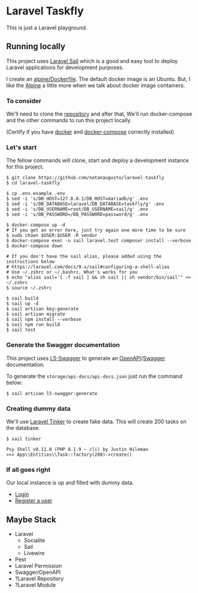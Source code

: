 # Laravel Taskfly

This is just a Laravel playground.

## Running locally

This project uses [Laravel Sail](https://laravel.com/docs/9.x/sail) which is a good and easy tool to deploy Laravel applications for development purposes.

I create an [alpine/Dockerfile](docker/alpine/Dockerfile). The default docker image is an Ubuntu. But, I like the [Alpine](image) a little more when we talk about docker image containers.

### To consider

We'll need to clone the [repository](https://github.com/natanaugusto/laravel-taskfly) and after that, We'll run docker-compose and the other commands to run this project locally.

(Certify if you have [docker](https://docs.docker.com/engine/install) and [docker-compose](https://docs.docker.com/compose/install/) correctly installed)

### Let's start
The fellow commands will clone, start and deploy a development instance for this project.

```shell
$ git clone https://github.com/natanaugusto/laravel-taskfly
$ cd laravel-taskfly

$ cp .env.example .env
$ sed -i 's/DB_HOST=127.0.0.1/DB_HOST=mariadb/g' .env
$ sed -i 's/DB_DATABASE=laravel/DB_DATABASE=taskfly/g' .env
$ sed -i 's/DB_USERNAME=root/DB_USERNAME=sail/g' .env
$ sed -i 's/DB_PASSWORD=/DB_PASSWORD=password/g' .env

$ docker-compose up -d
# If you get an error here, just try again one more time to be sure
$ sudo chown $USER:$USER -R vendor
$ docker-compose exec -u sail laravel.test composer install --verbose
$ docker-compose down

# If you don't have the sail alias, please added using the instructions below
# https://laravel.com/docs/9.x/sail#configuring-a-shell-alias
# Use ~/.zshrc or ~/.bashrc. What's works for you
$ echo "alias sail='[ -f sail ] && sh sail || sh vendor/bin/sail'" >> ~/.zshrc
$ source ~/.zshrc

$ sail build
$ sail up -d
$ sail artisan key:generate
$ sail artisan migrate
$ sail npm install --verbose
$ sail npm run build
$ sail test
```
### Generate the Swagger documentation
This project uses [L5-Swagger](https://github.com/DarkaOnLine/L5-Swagger) to generate an [OpenAPI](https://www.openapis.org)/[Swagger](https://swagger.io/) documentation.

To generate the `storage/api-docs/api-docs.json` just run the command below:
```shell
$ sail artisan l5-swagger:generate
```

### Creating dummy data
We'll use [Laravel Tinker](https://laravel.com/docs/9.x/artisan#tinker) to create fake data. This will create 200 tasks on the database.

```shell
$ sail tinker

Psy Shell v0.11.8 (PHP 8.1.9 — cli) by Justin Hileman
>>> App\\Entities\\Task::factory(200)->create()
```
### If all goes right

Our local instance is up and filled with dummy data.

- [Login](http://localhost/login)
- [Register a user](http://localhost/register)

## Maybe Stack
- Laravel
  - Socialite
  - Sail
  - Livewire
- Pest
- Laravel Permission
- Swagger/OpenAPI
- ?Laravel Repository
- ?Laravel Module
